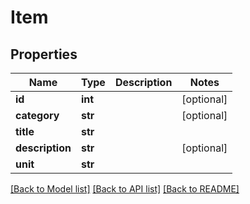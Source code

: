 # Item

## Properties
Name | Type | Description | Notes
------------ | ------------- | ------------- | -------------
**id** | **int** |  | [optional] 
**category** | **str** |  | [optional] 
**title** | **str** |  | 
**description** | **str** |  | [optional] 
**unit** | **str** |  | 

[[Back to Model list]](../README.md#documentation-for-models) [[Back to API list]](../README.md#documentation-for-api-endpoints) [[Back to README]](../README.md)


